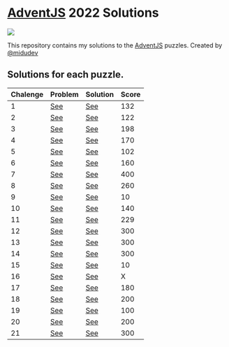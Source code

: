 # [AdventJS](https://adventjs.dev/) 2022 Solutions

![](https://adventjs.dev/og.png)

This repository contains my solutions to the [AdventJS](https://adventjs.dev/) puzzles. Created by [@midudev](https://github.com/midudev)

## **Solutions** for each puzzle.

| Chalenge | Problem                       | Solution                     | Score |
| -------- | ----------------------------- | ---------------------------- | ----- |
| 1        | [See](solutions/01/README.md) | [See](solutions/01/index.js) | 132   |
| 2        | [See](solutions/02/README.md) | [See](solutions/02/index.js) | 122   |
| 3        | [See](solutions/03/README.md) | [See](solutions/03/index.js) | 198   |
| 4        | [See](solutions/04/README.md) | [See](solutions/04/index.js) | 170   |
| 5        | [See](solutions/05/README.md) | [See](solutions/05/index.js) | 102   |
| 6        | [See](solutions/06/README.md) | [See](solutions/06/index.js) | 160   |
| 7        | [See](solutions/07/README.md) | [See](solutions/07/index.js) | 400   |
| 8        | [See](solutions/08/README.md) | [See](solutions/08/index.js) | 260   |
| 9        | [See](solutions/09/README.md) | [See](solutions/09/index.js) | 10    |
| 10       | [See](solutions/10/README.md) | [See](solutions/10/index.js) | 140   |
| 11       | [See](solutions/11/README.md) | [See](solutions/11/index.js) | 229   |
| 12       | [See](solutions/12/README.md) | [See](solutions/12/index.js) | 300   |
| 13       | [See](solutions/13/README.md) | [See](solutions/13/index.js) | 300   |
| 14       | [See](solutions/14/README.md) | [See](solutions/14/index.js) | 300   |
| 15       | [See](solutions/15/README.md) | [See](solutions/15/index.js) | 10    |
| 16       | [See](solutions/16/README.md) | [See](solutions/16/index.js) | X     |
| 17       | [See](solutions/17/README.md) | [See](solutions/17/index.js) | 180   |
| 18       | [See](solutions/18/README.md) | [See](solutions/18/index.js) | 200   |
| 19       | [See](solutions/19/README.md) | [See](solutions/19/index.js) | 100   |
| 20       | [See](solutions/20/README.md) | [See](solutions/20/index.js) | 200   |
| 21       | [See](solutions/21/README.md) | [See](solutions/21/index.js) | 300   |
